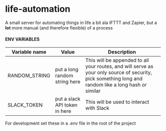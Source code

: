 # life-automation

A small server for automating things in life a bit ala IFTTT and Zapier, but a **lot** more manual (and therefore flexible) of a process

#### ENV VARIABLES

| Variable name | Value                         | Description                                                                                                                                          |
| ------------- | ----------------------------- | ---------------------------------------------------------------------------------------------------------------------------------------------------- |
| RANDOM_STRING | put a long random string here | This will be appended to all your routes, and will serve as your only source of security, pick something long and random like a long hash or similar |
| SLACK_TOKEN   | put a slack API token in here | This will be used to interact with Slack                                                                                                             |

For development set these in a .env file in the root of the project
